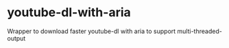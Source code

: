 # youtube-dl-with-aria
Wrapper to download faster youtube-dl with aria to support multi-threaded-output
